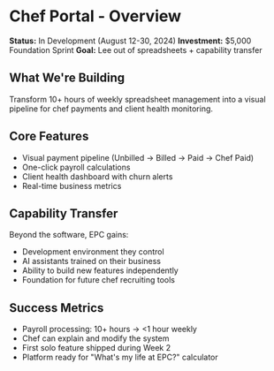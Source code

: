 # Chef Portal - Overview

**Status:** In Development (August 12-30, 2024)
**Investment:** $5,000 Foundation Sprint
**Goal:** Lee out of spreadsheets + capability transfer

## What We're Building
Transform 10+ hours of weekly spreadsheet management into a visual pipeline for chef payments and client health monitoring.

## Core Features
- Visual payment pipeline (Unbilled → Billed → Paid → Chef Paid)
- One-click payroll calculations
- Client health dashboard with churn alerts
- Real-time business metrics

## Capability Transfer
Beyond the software, EPC gains:
- Development environment they control
- AI assistants trained on their business
- Ability to build new features independently
- Foundation for future chef recruiting tools

## Success Metrics
- Payroll processing: 10+ hours → <1 hour weekly
- Chef can explain and modify the system
- First solo feature shipped during Week 2
- Platform ready for "What's my life at EPC?" calculator